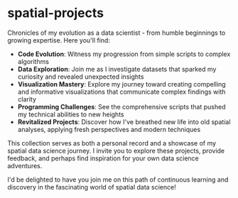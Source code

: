 # spatial-projects
Chronicles of my evolution as a data scientist - from humble beginnings to growing expertise. Here you'll find:

- **Code Evolution**: Witness my progression from simple scripts to complex algorithms
- **Data Exploration**: Join me as I investigate datasets that sparked my curiosity and revealed unexpected insights
- **Visualization Mastery**: Explore my journey toward creating compelling and informative visualizations that communicate complex findings with clarity
- **Programming Challenges**: See the comprehensive scripts that pushed my technical abilities to new heights
- **Revitalized Projects**: Discover how I've breathed new life into old spatial analyses, applying fresh perspectives and modern techniques

This collection serves as both a personal record and a showcase of my spatial data science journey. I invite you to explore these projects, provide feedback, and perhaps find inspiration for your own data science adventures.

I'd be delighted to have you join me on this path of continuous learning and discovery in the fascinating world of spatial data science!

